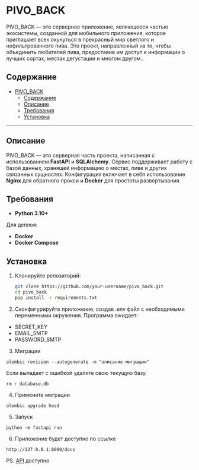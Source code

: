 # PIVO_BACK

PIVO_BACK — это серверное приложение, являющееся частью экосистемы, созданной для мобильного приложения, которое приглашает всех окунуться в прекрасный мир светлого и нефильтрованного пива. Это проект, направленный на то, чтобы объединить любителей пива, предоставив им доступ к информации о лучших сортах, местах дегустации и многом другом..

## Содержание

- [PIVO\_BACK](#pivo_back)
  - [Содержание](#содержание)
  - [Описание](#описание)
  - [Требования](#требования)
  - [Установка](#установка)


---

## Описание

PIVO_BACK — это серверная часть проекта, написанная с использованием **FastAPI** и **SQLAlchemy**. Сервис поддерживает работу с базой данных, хранящей информацию о местах, пиве и других связанных сущностях. Конфигурация включает в себя использование **Nginx** для обратного прокси и **Docker** для простоты развертывания.

## Требования

- **Python 3.10+**

Для деплоя:
- **Docker** 
- **Docker Compose** 

## Установка

1. Клонируйте репозиторий:
   ```bash
   git clone https://github.com/your-username/pivo_back.git
   cd pivo_back
   pip install -r requirements.txt
    ```
2. Сконфигурируйте приложение, создав .env файл с необходимыми переменными окружения.
Программа ожидает:
- SECRET_KEY
- EMAIL_SMTP
- PASSWORD_SMTP
3. Миграции 
```
alembic revision --autogenerate -m "описание миграции"
```
Если выпадает с ошибкой удалите свою текущую базу. 
```
rm r database.db
```
4. Примените миграции
```
alembic upgrade head
```
5. Запуск
```
python -m fastapi run
```
6. Приложение будет доступно по ссылке
```
http://127.0.0.1:8000/docs
```

PS. [API](https://api.secondmansite.ru/docs) доступно
